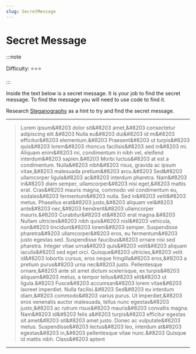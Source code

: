 ```yaml
---
slug: SecretMessage
---
```


# Secret Message

:::note

Difficulty: ⭐⭐⭐

:::

Inside the text below is a secret message. It is your job to find the secret message. To find the message you will need to use code to find it.

Research [Steganography](https://en.wikipedia.org/wiki/Steganography) as a hint to try and find the secret message.

---

> Lorem ipsum&#8203 dolor sit&#8203 amet,&#8203 consectetur adipiscing elit.&#8203 Nulla eu&#8203 dui&#8203 id mi&#8203 efficitur&#8203 elementum.&#8203 Praesent&#8203 ut turpis&#8203 quis&#8203 lorem&#8203 rhoncus facilisis&#8203 sed in&#8203 mi. Aliquam enim&#8203 mi, condimentum in nibh vel, eleifend interdum&#8203 sapien.&#8203 Morbi luctus&#8203 at est a condimentum. Nulla&#8203 nibh&#8203 risus, gravida ac ipsum vitae,&#8203 malesuada pretium&#8203 arcu.&#8203 Sed&#8203 ullamcorper ligula&#8203 ac&#8203 interdum pharetra. Nam&#8203 in&#8203 diam semper, ullamcorper&#8203 nisi eget,&#8203 mattis erat. Cras&#8203 mauris magna, commodo vel condimentum eu, sodales&#8203 fermentum&#8203 nulla. Sed in&#8203 velit&#8203 metus. Phasellus erat&#8203 justo,&#8203 aliquam vel&#8203 ante&#8203 nec,&#8203 hendrerit&#8203 ullamcorper mauris.&#8203 Curabitur&#8203 et&#8203 erat magna.&#8203 Nullam ultricies&#8203 nibh quis&#8203 nisl&#8203 vehicula, non&#8203 tincidunt&#8203 lorem&#8203 semper. Suspendisse pharetra&#8203 ullamcorper&#8203 eros, eu fermentum&#8203 justo egestas sed. Suspendisse faucibus&#8203 ornare nisi sed pharetra. Integer vitae urna&#8203 quis&#8203 velit&#8203 aliquam iaculis&#8203 sed eget orci. Quisque&#8203 ultricies,&#8203 velit id&#8203 lobortis cursus, eros neque fringilla&#8203 eros,&#8203 a pretium purus&#8203 urna nec&#8203 justo. Pellentesque ornare,&#8203 ante sit amet dictum scelerisque, ex turpis&#8203 aliquam&#8203 metus, a tempor tellus&#8203 elit&#8203 ut ligula.&#8203 Fusce&#8203 accumsan&#8203 lorem vitae&#8203 laoreet imperdiet. Nulla facilisi.&#8203 Sed&#8203 eu interdum diam,&#8203 commodo&#8203 varius purus. Ut imperdiet,&#8203 eros venenatis auctor malesuada, tellus nunc egestas&#8203 justo,&#8203 ac rutrum risus&#8203 mauris&#8203 convallis magna. Nam&#8203 id&#8203 felis a&#8203 turpis&#8203 efficitur egestas sit amet&#8203 sit&#8203 amet justo. Donec ac vulputate&#8203 metus. Suspendisse&#8203 lectus&#8203 leo, interdum at&#8203 egestas&#8203 in,&#8203 pellentesque vitae nunc.&#8203 Quisque id mattis nibh. Class&#8203 aptent

---
